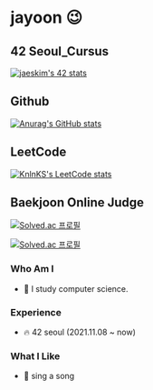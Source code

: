# jayoon 😉

## 42 Seoul_Cursus
[![jaeskim's 42 stats](https://badge42.herokuapp.com/api/stats/jayoon?privacyName=true)](https://github.com/JaeSeoKim/badge42)
          
## Github
[![Anurag's GitHub stats](https://github-readme-stats.vercel.app/api?username=brixxt27)](https://github.com/anuraghazra/github-readme-stats)

## LeetCode
[![KnlnKS's LeetCode stats](https://leetcode-stats-six.vercel.app/api?username=jayoon)](https://github.com/madushadhanushka/github-readme)

## Baekjoon Online Judge
[![Solved.ac
프로필](http://mazassumnida.wtf/api/v2/generate_badge?boj=brixxt27)](https://solved.ac/brixxt27)

[![Solved.ac
프로필](https://mazandi.herokuapp.com/api?handle=brixxt27&theme=warm)](https://solved.ac/brixxt27)


### Who Am I
- 📕 I study computer science.

### Experience
- 🔥 42 seoul (2021.11.08 ~ now)

### What I Like
- 🎤 sing a song
